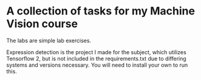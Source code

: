 # A collection of tasks for my Machine Vision course

The labs are simple lab exercises.

Expression detection is the project I made for the subject, which utilizes Tensorflow 2, but is not included in the requirements.txt due to differing systems and versions necessary. You will need to install your own to run this.
